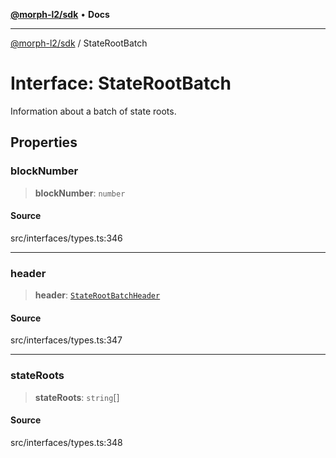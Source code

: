 [**@morph-l2/sdk**](../globals.md) • **Docs**

***

[@morph-l2/sdk](../globals.md) / StateRootBatch

# Interface: StateRootBatch

Information about a batch of state roots.

## Properties

### blockNumber

> **blockNumber**: `number`

#### Source

src/interfaces/types.ts:346

***

### header

> **header**: [`StateRootBatchHeader`](StateRootBatchHeader.md)

#### Source

src/interfaces/types.ts:347

***

### stateRoots

> **stateRoots**: `string`[]

#### Source

src/interfaces/types.ts:348
